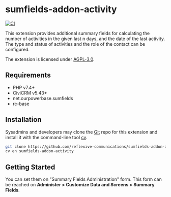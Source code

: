 # sumfields-addon-activity

[![CI](https://github.com/reflexive-communications/sumfields-addon-activity/actions/workflows/main.yml/badge.svg)](https://github.com/reflexive-communications/sumfields-addon-activity/actions/workflows/main.yml)

This extension provides additional summary fields for calculating the number of activities in the given last n days, and the date of the last activity.
The type and status of activities and the role of the contact can be configured.

The extension is licensed under [AGPL-3.0](LICENSE.txt).

## Requirements

-   PHP v7.4+
-   CiviCRM v5.43+
-   net.ourpowerbase.sumfields
-   rc-base

## Installation

Sysadmins and developers may clone the [Git](https://en.wikipedia.org/wiki/Git) repo for this extension and install it
with the command-line tool [cv](https://github.com/civicrm/cv).

```bash
git clone https://github.com/reflexive-communications/sumfields-addon-activity.git
cv en sumfields-addon-activity
```

## Getting Started

You can set them on "Summary Fields Administration" form. This form can be reached  on **Administer > Customize Data and Screens > Summary Fields**.
